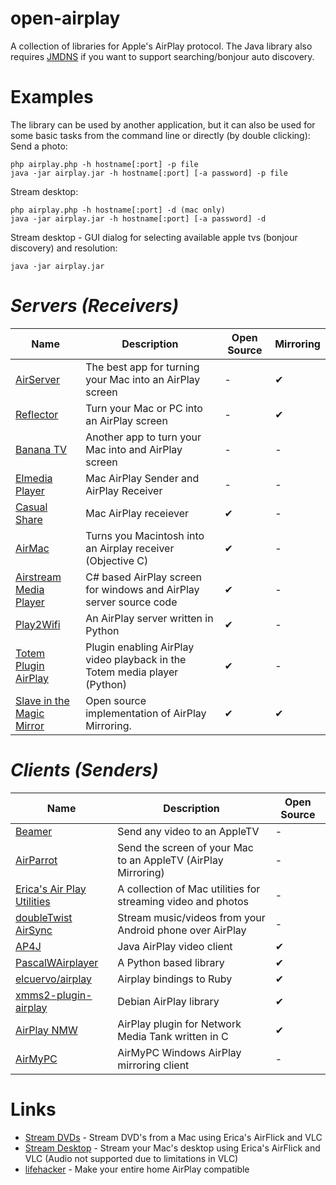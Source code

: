 open-airplay
============

A collection of libraries for Apple's AirPlay protocol. The Java library also requires [JMDNS](http://jmdns.sourceforge.net/) if you want to support searching/bonjour auto discovery.

Examples
========
The library can be used by another application, but it can also be used for some basic tasks from the command line or directly (by double clicking):
Send a photo:
```
php airplay.php -h hostname[:port] -p file
java -jar airplay.jar -h hostname[:port] [-a password] -p file
```
Stream desktop:
```
php airplay.php -h hostname[:port] -d (mac only)
java -jar airplay.jar -h hostname[:port] [-a password] -d
```

Stream desktop - GUI dialog for selecting available apple tvs (bonjour discovery) and resolution:
```
java -jar airplay.jar
```

*Servers (Receivers)*
=====================
| Name | Description | Open Source | Mirroring |
| ---- | ----------- | ----------- | --------- |
| [AirServer](http://www.airserverapp.com/) | The best app for turning your Mac into an AirPlay screen | - | ✔ |
| [Reflector](http://www.airsquirrels.com/reflector/) | Turn your Mac or PC into an AirPlay screen | - | ✔ |
| [Banana TV](http://bananatv.net/) | Another app to turn your Mac into and AirPlay screen | - | - |
| [Elmedia Player](https://mac.eltima.com/elmedia-player-airplay.html) | Mac AirPlay Sender and AirPlay Receiver | - | - |
| [Casual Share](http://sourceforge.net/projects/casualshare/) | Mac AirPlay receiever | ✔ | - |
| [AirMac](http://code.google.com/p/airmac/) | Turns you Macintosh into an Airplay receiver (Objective C) | ✔ | - |
| [Airstream Media Player](http://code.google.com/p/airstream-media-player/) | C# based AirPlay screen for windows and AirPlay server source code | ✔ | - |
| [Play2Wifi](http://code.google.com/p/play2wifi/) | An AirPlay server written in Python | ✔ | - |
| [Totem Plugin AirPlay](https://github.com/dveeden/totem-plugin-airplay) | Plugin enabling AirPlay video playback in the Totem media player (Python) | ✔ | - |
| [Slave in the Magic Mirror](https://github.com/espes/Slave-in-the-Magic-Mirror) | Open source implementation of AirPlay Mirroring. | ✔ | ✔ |

*Clients (Senders)*
===================
| Name | Description | Open Source |
| ---- | ----------- | ----------- |
| [Beamer](http://beamer-app.com/?mid=5391876) | Send any video to an AppleTV | - |
| [AirParrot](http://www.airparrot.com/) | Send the screen of your Mac to an AppleTV (AirPlay Mirroring) | - |
| [Erica's Air Play Utilities](http://ericasadun.com/ftp/AirPlay/) | A collection of Mac utilities for streaming video and photos | - |
| [doubleTwist AirSync](https://market.android.com/details?id=com.doubleTwist.androidPlayerProKey) | Stream music/videos from your Android phone over AirPlay | - |
| [AP4J](http://www.ioncannon.net/projects/ap4j-player-java-airplay-player/) | Java AirPlay video client | ✔ |
| [PascalWAirplayer](https://github.com/PascalW/Airplayer) | A Python based library | ✔ |
| [elcuervo/airplay](https://github.com/elcuervo/airplay) | Airplay bindings to Ruby | ✔ |
| [xmms2-plugin-airplay](http://packages.debian.org/search?keywords=airplay) | Debian AirPlay library | ✔ |
| [AirPlay NMW](http://code.google.com/p/airplay-nmt/) | AirPlay plugin for Network Media Tank written in C | ✔ |
| [AirMyPC](http://www.airmypc.com/) | AirMyPC Windows AirPlay mirroring client | - |

Links
=====
 * [Stream DVDs](http://www.tuaw.com/2010/12/21/dvds-are-playing-back-on-my-apple-tv-and-its-not-really-that/) - Stream DVD's from a Mac using Erica's AirFlick and VLC
 * [Stream Desktop](http://hiddencode.me/blog/2011/07/how-to-stream-mac-desktop-to-apple-tv/) - Stream your Mac's desktop using Erica's AirFlick and VLC (Audio not supported due to limitations in VLC)
 * [lifehacker](http://lifehacker.com/5802958/how-to-make-your-entire-home-airplay+compatible) - Make your entire home AirPlay compatible

